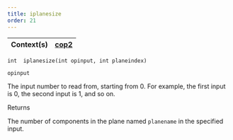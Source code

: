 ```yaml
---
title: iplanesize
order: 21
---
```

| Context(s) | [cop2](../contexts/cop2.html) |
| --- | --- |

`int  iplanesize(int opinput, int planeindex)`

`opinput`

The input number to read from, starting from 0. For example, the first input is 0, the second input is 1, and so on.

Returns

The number of components in the plane named `planename` in the specified input.
